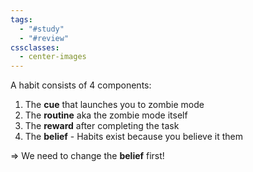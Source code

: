 ```yaml
---
tags:
  - "#study"
  - "#review"
cssclasses:
  - center-images
---
```

A habit consists of 4 components:
1. The **cue** that launches you to zombie mode
2. The **routine** aka the zombie mode itself
3. The **reward** after completing the task
4. The **belief** - Habits exist because you believe it them

=> We need to change the **belief** first!